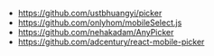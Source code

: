 - https://github.com/ustbhuangyi/picker
- https://github.com/onlyhom/mobileSelect.js
- https://github.com/nehakadam/AnyPicker
- https://github.com/adcentury/react-mobile-picker
